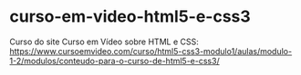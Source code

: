 # curso-em-video-html5-e-css3
Curso do site Curso em Vídeo sobre HTML e CSS: https://www.cursoemvideo.com/curso/html5-css3-modulo1/aulas/modulo-1-2/modulos/conteudo-para-o-curso-de-html5-e-css3/
